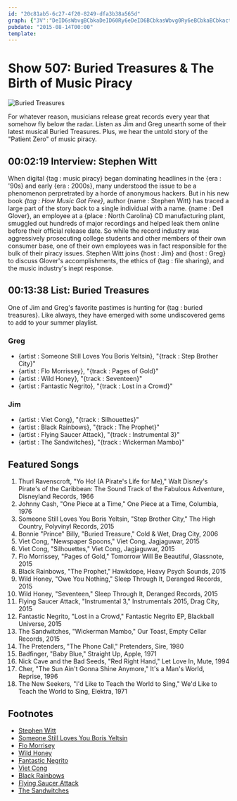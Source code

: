 ```yaml
---
id: "20c81ab5-6c27-4f20-8249-dfa3b38a565d"
graph: {"3V":"DeID6sWbvgBCbkaDeID60Ry6eDeID6BCbkasWbvg0Ry6eBCbkaBCbkactgGz","MQ":"7BfSoCB9714NVm9ao2QlBc7t8JehaYSIiSAxy5iRDu2EJQUYJkZkuBFexh1ZD6vsFYMTdGBK50qdJO4j"}
pubdate: "2015-08-14T00:00"
template: 
---
```






# Show 507: Buried Treasures & The Birth of Music Piracy

![Buried Treasures](https://static.soundopinions.org/images/2015/piratetreasure_web.jpg)

For whatever reason, musicians release great records every year that somehow fly below the radar. Listen as Jim and Greg unearth some of their latest musical Buried Treasures. Plus, we hear the untold story of the "Patient Zero" of music piracy.



## 00:02:19 Interview: Stephen Witt

When digital {tag : music piracy} began dominating headlines in the {era : '90s} and early {era : 2000s}, many understood the issue to be a phenomenon perpretrated by a horde of anonymous hackers. But in his new book *{tag : How Music Got Free}*,  author {name : Stephen Witt} has traced a large part of the story back to a single individual with a name. {name : Dell Glover}, an employee at a {place : North Carolina} CD manufacturing plant, smuggled out hundreds of major recordings and helped leak them online before their official release date. So while the record industry was aggressively prosecuting college students and other members of their own consumer base, one of their own employees was in fact responsible for the bulk of their piracy issues. Stephen Witt joins {host : Jim} and {host : Greg} to discuss Glover's accomplishments, the ethics of {tag : file sharing}, and the music industry's inept response.



## 00:13:38 List: Buried Treasures

One of Jim and Greg's favorite pastimes is hunting for {tag : buried treasures}. Like always, they have emerged with some undiscovered gems to add to your summer playlist.


### Greg

- {artist : Someone Still Loves You Boris Yeltsin}, "{track : Step Brother City}"
- {artist : Flo Morrissey}, "{track : Pages of Gold}"
- {artist : Wild Honey}, "{track : Seventeen}"
- {artist : Fantastic Negrito}, "{track : Lost in a Crowd}"


### Jim

- {artist : Viet Cong}, "{track : Silhouettes}"
- {artist : Black Rainbows}, "{track : The Prophet}"
- {artist : Flying Saucer Attack}, "{track : Instrumental 3}"
- {artist : The Sandwitches}, "{track : Wickerman Mambo}"



## Featured Songs

1. Thurl Ravenscroft, "Yo Ho! (A Pirate's Life for Me)," Walt Disney's Pirate's of the Caribbean: The Sound Track of the Fabulous Adventure, Disneyland Records, 1966
2. Johnny Cash, "One Piece at a Time," One Piece at a Time, Columbia, 1976
3. Someone Still Loves You Boris Yeltsin, "Step Brother City," The High Country, Polyvinyl Records, 2015
4. Bonnie "Prince" Billy, "Buried Treasure," Cold & Wet, Drag City, 2006
5. Viet Cong, "Newspaper Spoons," Viet Cong, Jagjaguwar, 2015
6. Viet Cong, "Silhouettes," Viet Cong, Jagjaguwar, 2015
7. Flo Morrissey, "Pages of Gold," Tomorrow Will Be Beautiful, Glassnote, 2015
8. Black Rainbows, "The Prophet," Hawkdope, Heavy Psych Sounds, 2015
9. Wild Honey, "Owe You Nothing," Sleep Through It, Deranged Records, 2015
10. Wild Honey, "Seventeen," Sleep Through It, Deranged Records, 2015
11. Flying Saucer Attack, "Instrumental 3," Instrumentals 2015, Drag City, 2015
12. Fantastic Negrito, "Lost in a Crowd," Fantastic Negrito EP, Blackball Universe, 2015
13. The Sandwitches, "Wickerman Mambo," Our Toast, Empty Cellar Records, 2015
14. The Pretenders, "The Phone Call," Pretenders, Sire, 1980
15. Badfinger, "Baby Blue," Straight Up, Apple, 1971
16. Nick Cave and the Bad Seeds, "Red Right Hand," Let Love In, Mute, 1994
17. Cher, "The Sun Ain't Gonna Shine Anymore," It's a Man's World, Reprise, 1996
18. The New Seekers, "I'd Like to Teach the World to Sing," We'd Like to Teach the World to Sing, Elektra, 1971



## Footnotes

- [Stephen Witt](http://stephenwittbooks.com/)
- [Someone Still Loves You Boris Yeltsin](http://sslyby.com/)
- [Flo Morrisey](http://flomorrissey.tumblr.com/)
- [Wild Honey](https://wildhoneysound.bandcamp.com/)
- [Fantastic Negrito](http://www.fantasticnegrito.com/)
- [Viet Cong](https://vietcong.bandcamp.com/)
- [Black Rainbows](http://www.theblackrainbows.com/)
- [Flying Saucer Attack](http://fsa.space.com/)
- [The Sandwitches](http://www.hardlyart.com/thesandwitches.html)